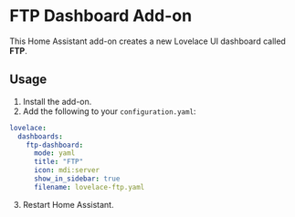 # FTP Dashboard Add-on

This Home Assistant add-on creates a new Lovelace UI dashboard called **FTP**.

## Usage
1. Install the add-on.
2. Add the following to your `configuration.yaml`:
```yaml
lovelace:
  dashboards:
    ftp-dashboard:
      mode: yaml
      title: "FTP"
      icon: mdi:server
      show_in_sidebar: true
      filename: lovelace-ftp.yaml
```
3. Restart Home Assistant.

